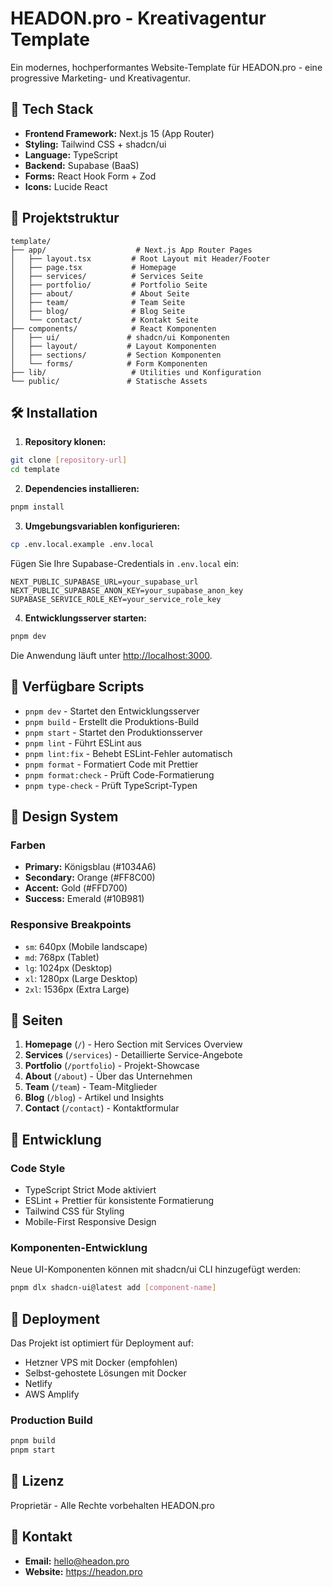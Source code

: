 # HEADON.pro - Kreativagentur Template

Ein modernes, hochperformantes Website-Template für HEADON.pro - eine progressive Marketing- und Kreativagentur.

## 🚀 Tech Stack

- **Frontend Framework:** Next.js 15 (App Router)
- **Styling:** Tailwind CSS + shadcn/ui
- **Language:** TypeScript
- **Backend:** Supabase (BaaS)
- **Forms:** React Hook Form + Zod
- **Icons:** Lucide React

## 📁 Projektstruktur

```
template/
├── app/                    # Next.js App Router Pages
│   ├── layout.tsx         # Root Layout mit Header/Footer
│   ├── page.tsx           # Homepage
│   ├── services/          # Services Seite
│   ├── portfolio/         # Portfolio Seite
│   ├── about/             # About Seite
│   ├── team/              # Team Seite
│   ├── blog/              # Blog Seite
│   └── contact/           # Kontakt Seite
├── components/            # React Komponenten
│   ├── ui/               # shadcn/ui Komponenten
│   ├── layout/           # Layout Komponenten
│   ├── sections/         # Section Komponenten
│   └── forms/            # Form Komponenten
├── lib/                   # Utilities und Konfiguration
└── public/               # Statische Assets
```

## 🛠 Installation

1. **Repository klonen:**
```bash
git clone [repository-url]
cd template
```

2. **Dependencies installieren:**
```bash
pnpm install
```

3. **Umgebungsvariablen konfigurieren:**
```bash
cp .env.local.example .env.local
```

Fügen Sie Ihre Supabase-Credentials in `.env.local` ein:
```
NEXT_PUBLIC_SUPABASE_URL=your_supabase_url
NEXT_PUBLIC_SUPABASE_ANON_KEY=your_supabase_anon_key
SUPABASE_SERVICE_ROLE_KEY=your_service_role_key
```

4. **Entwicklungsserver starten:**
```bash
pnpm dev
```

Die Anwendung läuft unter [http://localhost:3000](http://localhost:3000).

## 📜 Verfügbare Scripts

- `pnpm dev` - Startet den Entwicklungsserver
- `pnpm build` - Erstellt die Produktions-Build
- `pnpm start` - Startet den Produktionsserver
- `pnpm lint` - Führt ESLint aus
- `pnpm lint:fix` - Behebt ESLint-Fehler automatisch
- `pnpm format` - Formatiert Code mit Prettier
- `pnpm format:check` - Prüft Code-Formatierung
- `pnpm type-check` - Prüft TypeScript-Typen

## 🎨 Design System

### Farben
- **Primary:** Königsblau (#1034A6)
- **Secondary:** Orange (#FF8C00)
- **Accent:** Gold (#FFD700)
- **Success:** Emerald (#10B981)

### Responsive Breakpoints
- `sm`: 640px (Mobile landscape)
- `md`: 768px (Tablet)
- `lg`: 1024px (Desktop)
- `xl`: 1280px (Large Desktop)
- `2xl`: 1536px (Extra Large)

## 📄 Seiten

1. **Homepage** (`/`) - Hero Section mit Services Overview
2. **Services** (`/services`) - Detaillierte Service-Angebote
3. **Portfolio** (`/portfolio`) - Projekt-Showcase
4. **About** (`/about`) - Über das Unternehmen
5. **Team** (`/team`) - Team-Mitglieder
6. **Blog** (`/blog`) - Artikel und Insights
7. **Contact** (`/contact`) - Kontaktformular

## 🔧 Entwicklung

### Code Style
- TypeScript Strict Mode aktiviert
- ESLint + Prettier für konsistente Formatierung
- Tailwind CSS für Styling
- Mobile-First Responsive Design

### Komponenten-Entwicklung
Neue UI-Komponenten können mit shadcn/ui CLI hinzugefügt werden:
```bash
pnpm dlx shadcn-ui@latest add [component-name]
```

## 🚀 Deployment

Das Projekt ist optimiert für Deployment auf:
- Hetzner VPS mit Docker (empfohlen)
- Selbst-gehostete Lösungen mit Docker
- Netlify
- AWS Amplify

### Production Build
```bash
pnpm build
pnpm start
```

## 📝 Lizenz

Proprietär - Alle Rechte vorbehalten HEADON.pro

## 🤝 Kontakt

- **Email:** hello@headon.pro
- **Website:** https://headon.pro
